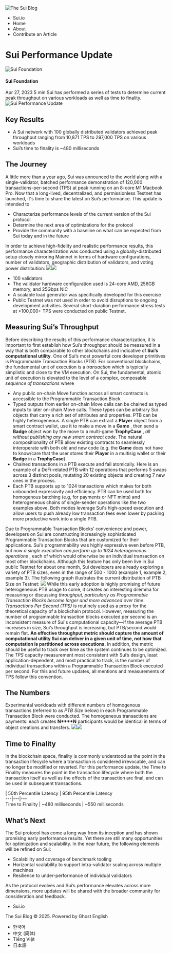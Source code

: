 ![The Sui Blog](https://blog.sui.io/content/images/2023/04/SuiFoundation_Logo_DarkBlue-1.png)
  * Sui.io
  * Home
  * About
  * Contribute an Article


# Sui Performance Update
![Sui Foundation](https://blog.sui.io/content/images/2023/04/Sui_Droplet_Logo_Blue-3.png)
####  Sui Foundation
Apr 27, 2023 5 min
Sui has performed a series of tests to determine current peak throughput on various workloads as well as time to finality.
![Sui Performance Update](https://blog.sui.io/content/images/size/w1200/2023/04/BlogHeader-Performance.jpg)
## Key Results
  * A Sui network with 100 globally distributed validators achieved peak throughput ranging from 10,871 TPS to 297,000 TPS on various workloads
  * Sui’s time to finality is ~480 milliseconds


## The Journey
A little more than a year ago, Sui was announced to the world along with a single-validator, batched performance demonstration of 120,000 transactions-per-second (TPS) at peak running on an 8-core M1 Macbook Pro. Now that a long-lived, decentralized, and permissionless Testnet has launched, it's time to share the latest on Sui’s performance. This update is intended to
  * Characterize performance levels of the current version of the Sui protocol
  * Determine the next area of optimizations for the protocol
  * Provide the community with a baseline on what can be expected from Sui today and in the future


In order to achieve high-fidelity and realistic performance results, this performance characterization was conducted using a globally-distributed setup closely mirroring Mainnet in terms of hardware configurations, number of validators, geographic distribution of validators, and voting power distribution:
![](https://blog.sui.io/content/images/2023/04/data-src-image-9e98a25a-f252-40a3-8c88-fc92297a63ad.png)![](https://blog.sui.io/content/images/2023/04/data-src-image-78e010f4-d3c4-4ca4-8a61-c4702215b7d3.png)
  * 100 validators
  * The validator hardware configuration used is 24-core AMD, 256GB memory, and 25Gbps NIC
  * A scalable load generator was specifically developed for this exercise
  * Public Testnet was not used in order to avoid disruptions to ongoing development activities. Several short-duration performance stress tests at >100,000+ TPS were conducted on public Testnet.


## Measuring Sui’s Throughput
Before describing the results of this performance characterization, it is important to first establish how Sui’s throughput should be measured in a way that is both comparable to other blockchains and indicative of **Sui’s computational utility**. 
One of Sui’s most powerful core developer primitives is Programmable Transaction Blocks (PTB). For conventional blockchains, the fundamental unit of execution is a _transaction_ which is typically simplistic and close to the VM execution. On Sui, the fundamental, atomic unit of execution is elevated to the level of a complex, composable _sequence of transactions_ where
  * Any public on-chain Move function across all smart contracts is accessible to the Programmable Transaction Block
  * Typed outputs from earlier on-chain Move calls can be chained as typed inputs to later on-chain Move calls. These types can be arbitrary Sui objects that carry a rich set of attributes and properties. PTB can be highly heterogeneous. A single PTB can extract a **Player** object from a smart contract wallet, use it to make a move in a **Game** , then send a **Badge** object won by the move to a multi-game **TrophyCase** , _all without publishing any new smart contract code_. The natural compositionality of PTB allow existing contracts to seamlessly interoperate with both old and new code (e.g. the **Game** does not have to know/care that the user stores their **Player** in a multisig wallet or their **Badge** in a **TrophyCase**)
  * Chained transactions in a PTB execute and fail atomically. Here is an example of a DeFi-related PTB with 12 operations that performs 5 swaps across 3 distinct pools, mutating 20 existing objects and creating 7 new ones in the process.
  * Each PTB supports up to 1024 transactions which makes for both unbounded expressivity and efficiency. PTB can be used both for homogenous batching (e.g, for payments or NFT mints) and heterogeneous chains of single-sender operations like the two examples above. Both modes leverage Sui's high-speed execution and allow users to push already low transaction fees even lower by packing more productive work into a single PTB.


Due to Programmable Transaction Blocks’ convenience and power, developers on Sui are constructing increasingly sophisticated Programmable Transaction Blocks that are customized for their applications. Sui’s programmability was highly expressive even before PTB, but now _a single execution can perform up to 1024 heterogeneous operations_ , each of which would otherwise be an individual transaction on most other blockchains. Although this feature has only been live in Sui public Testnet for about one month, Sui developers are already exploring a variety of PTB sizes, even in the range of 500 - 1000 (example 1, example 2, example 3). The following graph illustrates the current distribution of PTB Size on Testnet: 
![](https://blog.sui.io/content/images/2023/04/PTB_Size.jpg)
While this early adoption is highly promising of future heterogeneous PTB usage to come, it creates an interesting dilemma for measuring or discussing _throughput, particularly as Programmable Transaction Blocks become larger and more advanced over time_.
_Transactions Per Second (TPS)_ is routinely used as a proxy for the theoretical capacity of a blockchain protocol. However, measuring the number of programmable transaction blocks executed per second is an inconsistent measure of Sui's computational capacity—if the average PTB increases in size, Sui’s throughput is increasing, but PTB/second would remain flat. **An effective throughput metric should capture the amount of computational utility Sui can deliver in a given unit of time, not how that computation is partitioned across executions.** In addition, the metric should be useful to track over time as the system continues to be optimized.
The _TPS_ capacity measurement most consistent with Sui’s design, least application-dependent, and most practical to track, is the number of individual transactions within a Programmable Transaction Block executed per second. For this and future updates, all mentions and measurements of TPS follow this convention.
## The Numbers
Experimental workloads with different numbers of homogenous transactions (referred to as _PTB Size_ below) in each Programmable Transaction Block were conducted. The homogeneous transactions are payments: each creates **N****N** participants would be identical in terms of object creations and transfers.
![](https://blog.sui.io/content/images/2023/04/TPS-vs.-PTB-Size.jpg)![](https://blog.sui.io/content/images/2023/04/WorkloadSummary.png)
## Time to Finality
In the blockchain space, finality is commonly understood as the point in the transaction lifecycle where a transaction is considered irrevocable, and can no longer be modified or reverted. 
For this performance update, the Time to Finality measures the point in the transaction lifecycle where both the transaction itself as well as the effects of the transaction are final, and can be used in subsequent transactions. 
  
| 50th Percentile Latency | 95th Percentile Latency  
---|---|---  
Time to Finality  | ~480 milliseconds | ~550 milliseconds  
## What’s Next
The Sui protocol has come a long way from its inception and has shown promising early performance results. Yet there are still many opportunities for optimization and scalability. In the near future, the following elements will be refined on Sui:
  * Scalability and coverage of benchmark tooling
  * Horizontal scalability to support intra-validator scaling across multiple machines
  * Resilience to under-performance of individual validators


As the protocol evolves and Sui’s performance elevates across more dimensions, more updates will be shared with the broader community for consideration and feedback.
  * Sui.io


The Sui Blog © 2025. Powered by Ghost
English
  * 한국어
  * 中文 (简体)
  * Tiếng Việt
  * 日本語


